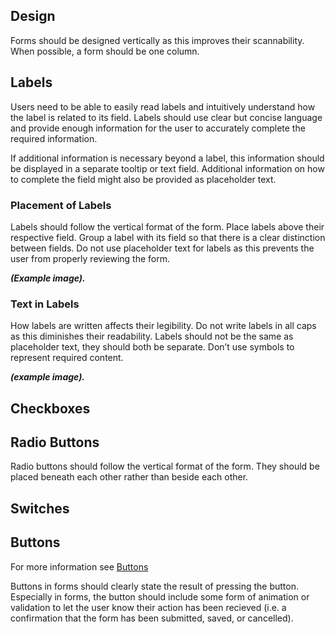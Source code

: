 ## Design

Forms should be designed vertically as this improves their scannability. When possible, a form should be one column.

## Labels

Users need to be able to easily read labels and intuitively understand how the label is related to its field. Labels should use clear but concise language and provide enough information for the user to accurately complete the required information. 

If additional information is necessary beyond a label, this information should be displayed in a separate tooltip or text field. Additional information on how to complete the field might also be provided as placeholder text. 

### Placement of Labels

Labels should follow the vertical format of the form. Place labels above their respective field. Group a label with its field so that there is a clear distinction between fields. Do not use placeholder text for labels as this prevents the user from properly reviewing the form.

_**\(Example image\).**_

### Text in Labels

How labels are written affects their legibility. Do not write labels in all caps as this diminishes their readability. Labels should not be the same as placeholder text, they should both be separate. Don’t use symbols to represent required content. 

_**\(example image\).**_

## Checkboxes

## 

## Radio Buttons

Radio buttons should follow the vertical format of the form. They should be placed beneath each other rather than beside each other.

## Switches

## Buttons

For more information see [Buttons](https://www.gitbook.com/book/gctools-outilsgc/-gcdigital-design-system/edit#/edit/master/buttons.md?_k=1dnju1)

Buttons in forms should clearly state the result of pressing the button. Especially in forms, the button should include some form of animation or validation to let the user know their action has been recieved \(i.e. a confirmation that the form has been submitted, saved, or cancelled\). 

